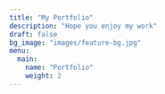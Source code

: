 ```yaml
---
title: "My Portfolio"
description: "Hope you enjoy my work"
draft: false
bg_image: "images/feature-bg.jpg"
menu:
  main:
    name: "Portfolio"
    weight: 2
---
```

